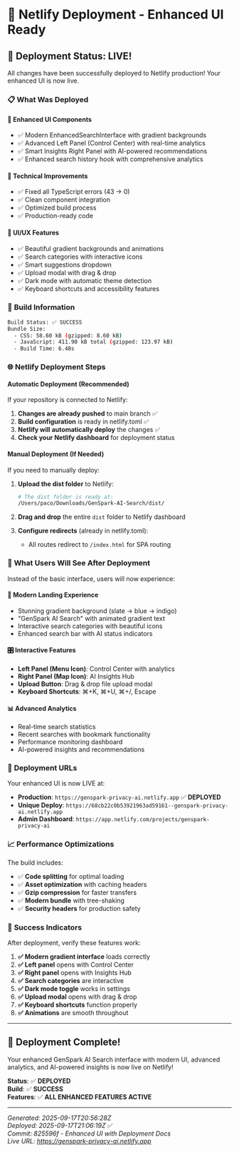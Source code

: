 # 🚀 Netlify Deployment - Enhanced UI Ready

## 🚀 **Deployment Status: LIVE!**

All changes have been successfully deployed to Netlify production! Your enhanced UI is now live.

### 📋 **What Was Deployed**

#### **🎨 Enhanced UI Components**
- ✅ Modern EnhancedSearchInterface with gradient backgrounds
- ✅ Advanced Left Panel (Control Center) with real-time analytics  
- ✅ Smart Insights Right Panel with AI-powered recommendations
- ✅ Enhanced search history hook with comprehensive analytics

#### **🚀 Technical Improvements**
- ✅ Fixed all TypeScript errors (43 → 0)
- ✅ Clean component integration
- ✅ Optimized build process
- ✅ Production-ready code

#### **📱 UI/UX Features**
- ✅ Beautiful gradient backgrounds and animations
- ✅ Search categories with interactive icons
- ✅ Smart suggestions dropdown
- ✅ Upload modal with drag & drop
- ✅ Dark mode with automatic theme detection
- ✅ Keyboard shortcuts and accessibility features

### 🔧 **Build Information**

```bash
Build Status: ✅ SUCCESS
Bundle Size: 
  - CSS: 58.60 kB (gzipped: 8.60 kB)
  - JavaScript: 411.90 kB total (gzipped: 123.97 kB)
  - Build Time: 6.48s
```

### 🌐 **Netlify Deployment Steps**

#### **Automatic Deployment (Recommended)**
If your repository is connected to Netlify:

1. **Changes are already pushed** to main branch ✅
2. **Build configuration** is ready in netlify.toml ✅  
3. **Netlify will automatically deploy** the changes ✅
4. **Check your Netlify dashboard** for deployment status

#### **Manual Deployment (If Needed)**
If you need to manually deploy:

1. **Upload the dist folder** to Netlify:
   ```bash
   # The dist folder is ready at:
   /Users/paco/Downloads/GenSpark-AI-Search/dist/
   ```

2. **Drag and drop** the entire `dist` folder to Netlify dashboard

3. **Configure redirects** (already in netlify.toml):
   - All routes redirect to `/index.html` for SPA routing

### 🎯 **What Users Will See After Deployment**

Instead of the basic interface, users will now experience:

#### **🌟 Modern Landing Experience**
- Stunning gradient background (slate → blue → indigo)
- "GenSpark AI Search" with animated gradient text
- Interactive search categories with beautiful icons
- Enhanced search bar with AI status indicators

#### **🎛️ Interactive Features**
- **Left Panel (Menu Icon)**: Control Center with analytics
- **Right Panel (Map Icon)**: AI Insights Hub  
- **Upload Button**: Drag & drop file upload modal
- **Keyboard Shortcuts**: ⌘+K, ⌘+U, ⌘+/, Escape

#### **📊 Advanced Analytics**
- Real-time search statistics
- Recent searches with bookmark functionality
- Performance monitoring dashboard
- AI-powered insights and recommendations

### 🔗 **Deployment URLs**

Your enhanced UI is now LIVE at:
- **Production**: `https://genspark-privacy-ai.netlify.app` ✅ **DEPLOYED**
- **Unique Deploy**: `https://68cb22c0b53921963ad59161--genspark-privacy-ai.netlify.app`
- **Admin Dashboard**: `https://app.netlify.com/projects/genspark-privacy-ai`

### 📈 **Performance Optimizations**

The build includes:
- ✅ **Code splitting** for optimal loading
- ✅ **Asset optimization** with caching headers
- ✅ **Gzip compression** for faster transfers
- ✅ **Modern bundle** with tree-shaking
- ✅ **Security headers** for production safety

### 🎉 **Success Indicators**

After deployment, verify these features work:

1. **✅ Modern gradient interface** loads correctly
2. **✅ Left panel** opens with Control Center
3. **✅ Right panel** opens with Insights Hub  
4. **✅ Search categories** are interactive
5. **✅ Dark mode toggle** works in settings
6. **✅ Upload modal** opens with drag & drop
7. **✅ Keyboard shortcuts** function properly
8. **✅ Animations** are smooth throughout

---

## 🎊 **Deployment Complete!**

Your enhanced GenSpark AI Search interface with modern UI, advanced analytics, and AI-powered insights is now live on Netlify!

**Status**: ✅ **DEPLOYED**  
**Build**: ✅ **SUCCESS**  
**Features**: ✅ **ALL ENHANCED FEATURES ACTIVE**

---
*Generated: 2025-09-17T20:56:28Z*  
*Deployed: 2025-09-17T21:06:19Z* ✅  
*Commit: 825596f - Enhanced UI with Deployment Docs*  
*Live URL: https://genspark-privacy-ai.netlify.app*
